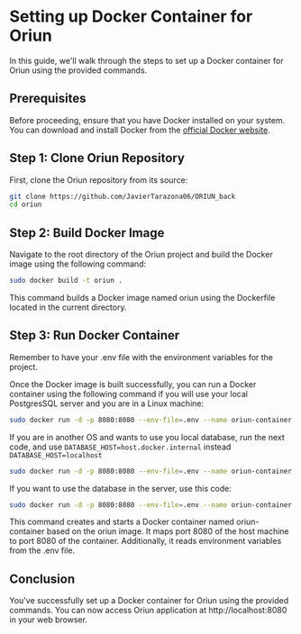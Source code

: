 # Setting up Docker Container for Oriun

In this guide, we'll walk through the steps to set up a Docker container for Oriun using the provided commands.

## Prerequisites

Before proceeding, ensure that you have Docker installed on your system. You can download and install Docker from the 
[official Docker website](https://www.docker.com/get-started).

## Step 1: Clone Oriun Repository

First, clone the Oriun repository from its source:

```bash
git clone https://github.com/JavierTarazona06/ORIUN_back
cd oriun
```

## Step 2: Build Docker Image

Navigate to the root directory of the Oriun project and build the Docker image using the following command:

```bash
sudo docker build -t oriun .
```

This command builds a Docker image named oriun using the Dockerfile located in the current directory.

## Step 3: Run Docker Container

Remember to have your .env file with the environment variables for the project.

Once the Docker image is built successfully, you can run a Docker container using the following command if
you will use your local PostgresSQL server and you are in a Linux machine:

```bash
sudo docker run -d -p 8080:8080 --env-file=.env --name oriun-container --network=host oriun
```

If you are in another OS and wants to use you local database, run the next code, and use 
`DATABASE_HOST=host.docker.internal` instead `DATABASE_HOST=localhost`

```bash
sudo docker run -d -p 8080:8080 --env-file=.env --name oriun-container oriun
```

If you want to use the database in the server, use this code:

```bash
sudo docker run -d -p 8080:8080 --env-file=.env --name oriun-container oriun
```

This command creates and starts a Docker container named oriun-container based on the oriun image. It maps port 8080 of
the host machine to port 8080 of the container. Additionally, it reads environment variables from the .env file.


## Conclusion

You've successfully set up a Docker container for Oriun using the provided commands. You can now access Oriun 
application at http://localhost:8080 in your web browser.